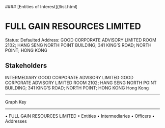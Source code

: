 <link rel="stylesheet" type="text/css" href="../../assets/style.css">
#### [Entities of Interest](/list.html)

# FULL GAIN RESOURCES LIMITED
Status: Defaulted
Address: GOOD CORPORATE ADVISORY LIMITED ROOM 2102; HANG SENG NORTH POINT BUILDING; 341 KING’S ROAD; NORTH POINT; HONG KONG

## Stakeholders
INTERMEDIARY
GOOD CORPORATE ADVISORY LIMITED
GOOD CORPORATE ADVISORY LIMITED ROOM 2102; HANG SENG NORTH POINT BUILDING; 341 KING’S ROAD; NORTH POINT; HONG KONG
Hong Kong




---



<div class="legend">
Graph Key
<hr>
<span class="focus">• FULL GAIN RESOURCES LIMITED</span>
<span class="entity">• Entities</span>
<span class="intermediary">• Intermediaries</span>
<span class="officer">• Officers</span>
<span class="address">• Addresses</span>
</div>


<img src="http://eoi-graphs.s3-website-eu-west-1.amazonaws.com/FULL_GAIN_RESOURCES_LIMITED.png" alt="">

